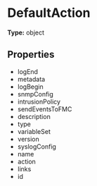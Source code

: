 # DefaultAction


**Type:** object

## Properties
* logEnd
* metadata
* logBegin
* snmpConfig
* intrusionPolicy
* sendEventsToFMC
* description
* type
* variableSet
* version
* syslogConfig
* name
* action
* links
* id
